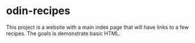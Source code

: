 # odin-recipes
This project is a website with a main index page that will have links to a few recipes.
The goals is demonstrate basic HTML.